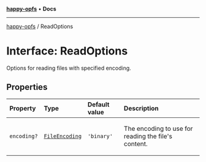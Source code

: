 [**happy-opfs**](../README.md) • **Docs**

***

[happy-opfs](../README.md) / ReadOptions

# Interface: ReadOptions

Options for reading files with specified encoding.

## Properties

| Property | Type | Default value | Description |
| :------ | :------ | :------ | :------ |
| `encoding?` | [`FileEncoding`](../type-aliases/FileEncoding.md) | `'binary'` | <p>The encoding to use for reading the file's content.</p> |
